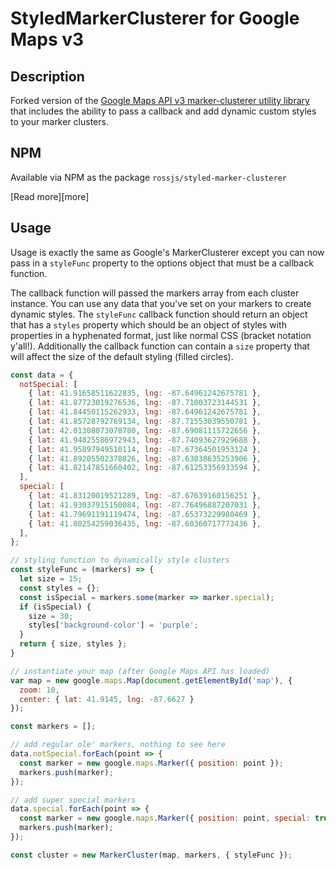 StyledMarkerClusterer for Google Maps v3
==================================

## Description

Forked version of the [Google Maps API v3 marker-clusterer utility library](https://github.com/googlemaps/v3-utility-library/tree/master/markerclusterer) that includes the ability to pass a callback and add dynamic custom styles to your marker clusters.

## NPM

Available via NPM as the package `rossjs/styled-marker-clusterer`

[Read more][more]

## Usage

Usage is exactly the same as Google's MarkerClusterer except you can now pass in a `styleFunc` property to the options object that must be a callback function.

The callback function will passed the markers array from each cluster instance. You can use any data that you've set on your markers to create dynamic styles. The `styleFunc` callback function should return an object that has a `styles` property which should be an object of styles with properties in a hyphenated format, just like normal CSS (bracket notation y'all!). Additionally the callback function can contain a `size` property that will affect the size of the default styling (filled circles).

```js
const data = {
  notSpecial: [
    { lat: 41.91658511622835, lng: -87.64961242675781 },
    { lat: 41.87723019276536, lng: -87.71003723144531 },
    { lat: 41.84450115262933, lng: -87.64961242675781 },
    { lat: 41.85728792769134, lng: -87.71553039550781 },
    { lat: 42.01308073078780, lng: -87.69081115722656 },
    { lat: 41.94825586972943, lng: -87.74093627929688 },
    { lat: 41.95897949510114, lng: -87.67364501953124 },
    { lat: 41.89205502378826, lng: -87.63038635253906 },
    { lat: 41.82147851660402, lng: -87.61253356933594 },
  ],
  special: [
    { lat: 41.83120019521289, lng: -87.67639160156251 },
    { lat: 41.93037915150084, lng: -87.76496887207031 },
    { lat: 41.79691191119474, lng: -87.65373229980469 },
    { lat: 41.80254259036435, lng: -87.60360717773436 },
  ],
};

// styling function to dynamically style clusters
const styleFunc = (markers) => {
  let size = 15;
  const styles = {};
  const isSpecial = markers.some(marker => marker.special);
  if (isSpecial) {
    size = 30;
    styles['background-color'] = 'purple';
  }
  return { size, styles };
}

// instantiate your map (after Google Maps API has loaded)
var map = new google.maps.Map(document.getElementById('map'), {
  zoom: 10,
  center: { lat: 41.9145, lng: -87.6627 }
});

const markers = [];

// add regular ole' markers, nothing to see here
data.notSpecial.forEach(point => {
  const marker = new google.maps.Marker({ position: point });
  markers.push(marker);
});

// add super special markers
data.special.forEach(point => {
  const marker = new google.maps.Marker({ position: point, special: true });
  markers.push(marker);
});

const cluster = new MarkerCluster(map, markers, { styleFunc });

```